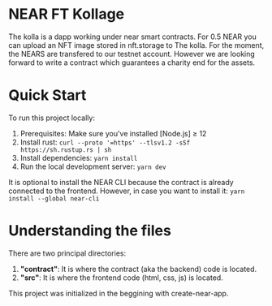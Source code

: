NEAR FT Kollage
=================

The kolla is a dapp working under near smart contracts.
For 0.5 NEAR you can upload an NFT image stored in nft.storage to The kolla.
For the moment, the NEARS are transfered to our testnet account. However we are looking forward to write a contract which guarantees a charity end for the assets. 


Quick Start
===========

To run this project locally:

1. Prerequisites: Make sure you've installed [Node.js] ≥ 12
2. Install rust: `curl --proto '=https' --tlsv1.2 -sSf https://sh.rustup.rs | sh`
3. Install dependencies: `yarn install`
4. Run the local development server: `yarn dev` 

It is optional to install the NEAR CLI because the contract is already connected to the frontend. However, in case you want to install it:
  `yarn install --global near-cli`

Understanding the files
===========
There are two principal directories: 
1. **"contract"**: It is where the contract (aka the backend) code is located.
2. **"src"**: It is where the frontend code (html, css, js) is located.

This project was initialized in the beggining with create-near-app.

